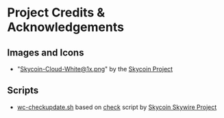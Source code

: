 # Project Credits & Acknowledgements

## Images and Icons
- "Skycoin-Cloud-White@1x.png" by the [Skycoin Project](https://www.skycoin.net)

## Scripts
- [wc-checkupdate.sh](src/scripts/wc-checkupdate.sh) based on [check](https://github.com/skycoin/skywire/blob/master/static/script/unix/check) script by [Skycoin Skywire Project](https://github.com/skycoin/skywire)